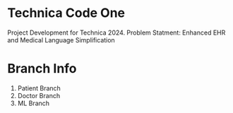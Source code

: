 # Technica Code One
Project Development for Technica 2024. Problem Statment: Enhanced EHR and Medical Language Simplification

# Branch Info

1) Patient Branch
2) Doctor Branch
3) ML Branch
